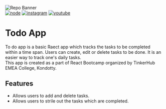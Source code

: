 ![Repo Banner](https://user-images.githubusercontent.com/84265518/138926757-9c32b5da-b52a-4acd-b810-065652599e05.jpg)
<br>
[![node](https://badges.aleen42.com/src/node.svg)](https://nodejs.org/en/docs/)
[![instagram](https://badges.aleen42.com/src/instagram.svg)](https://www.instagram.com/tinkerhub.emea/)
[![youtube](https://badges.aleen42.com/src/youtube.svg)](https://www.youtube.com/channel/UCkxOlw02IKo-elzlvwYqTKQ)

# Todo App
To do app is a basic Raect app which tracks the tasks to be completed within a time span. Users can create, edit or delete tasks to be done. It is an easier way to track one's daily tasks.
<br>
This app is created as a part of React Bootcamp organized by TinkerHub EMEA College, Kondotty.

## Features
* Allows users to add and delete tasks.
* Allows users to strile out the tasks which are completed.
